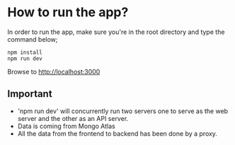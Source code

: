 # How to run the app?

In order to run the app, make sure you're in the root directory and type the command below;

```
npm install
npm run dev
```

Browse to [http://localhost:3000](http://localhost:3000)

## Important

- 'npm run dev' will concurrently run two servers one to serve as the web server and the other as an API server.
- Data is coming from Mongo Atlas
- All the data from the frontend to backend has been done by a proxy.
